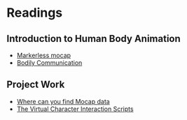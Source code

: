# Readings

## Introduction to Human Body Animation

- [Markerless mocap](./Readings/Markerless_mocap.md)
- [Bodily Communication](./Readings/Bodily_Communication.md)

## Project Work

- [Where can you find Mocap data](./Readings/Where_can_you_find_Mocap_data.md)
- [The Virtual Character Interaction Scripts](./Readings/The_Virtual_Character_Interaction_Scripts.md)